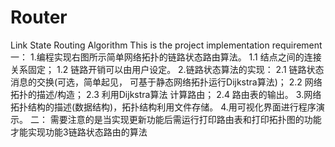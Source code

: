 # Router
Link State Routing Algorithm
This is the project implementation requirement
一：
1.编程实现右图所示简单网络拓扑的链路状态路由算法。
  	1.1 结点之间的连接关系固定；
  	1.2 链路开销可以由用户设定。
2.链路状态算法的实现：
2.1 链路状态消息的交换(可选，简单起见，
可基于静态网络拓扑运行Dijkstra算法)；
2.2 网络拓扑的描述/构造；
   	2.3 利用Dijkstra算法  计算路由；
  	2.4 路由表的输出。
3.网络拓扑结构的描述(数据结构)，拓扑结构利用文件存储。
4.用可视化界面进行程序演示。
二：
  需要注意的是当实现更新功能后需运行打印路由表和打印拓扑图的功能才能实现功能3链路状态路由的算法
